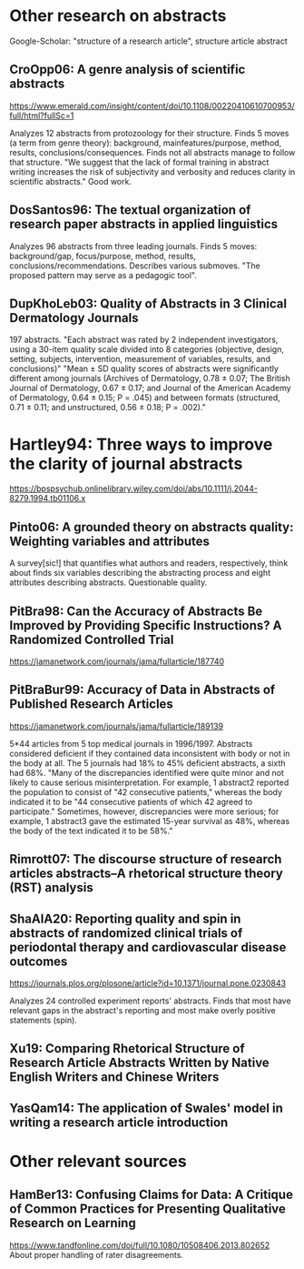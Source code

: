 # Other research on abstracts

Google-Scholar: "structure of a research article", structure article abstract

## CroOpp06: A genre analysis of scientific abstracts

https://www.emerald.com/insight/content/doi/10.1108/00220410610700953/full/html?fullSc=1

Analyzes 12 abstracts from protozoology for their structure.
Finds 5 moves (a term from genre theory):
background, mainfeatures/purpose, method, results, conclusions/consequences.
Finds not all abstracts manage to follow that structure.
"We suggest that the lack of formal training in abstract writing increases the risk of subjectivity 
and verbosity and reduces clarity in scientific abstracts."
Good work.


## DosSantos96: The textual organization of research paper abstracts in applied linguistics

Analyzes 96 abstracts from three leading journals.
Finds 5 moves:
background/gap, focus/purpose, method, results, conclusions/recommendations.
Describes various submoves.
"The proposed pattern may serve as a pedagogic tool".


## DupKhoLeb03: Quality of Abstracts in 3 Clinical Dermatology Journals

197 abstracts.
"Each abstract was rated by 2 independent investigators, using a 30-item quality scale 
divided into 8 categories (objective, design, setting, subjects, intervention,
measurement of variables, results, and conclusions)"
"Mean ± SD quality scores of abstracts were significantly different among journals 
(Archives of Dermatology, 0.78 ± 0.07; The British Journal of Dermatology, 0.67 ± 0.17; and 
Journal of the American Academy of Dermatology, 0.64 ± 0.15; P = .045) 
and between formats (structured, 0.71 ± 0.11; and unstructured, 0.56 ± 0.18; P = .002)."


# Hartley94: Three ways to improve the clarity of journal abstracts

https://bpspsychub.onlinelibrary.wiley.com/doi/abs/10.1111/j.2044-8279.1994.tb01106.x


## Pinto06: A grounded theory on abstracts quality: Weighting variables and attributes

A survey[sic!] that quantifies what authors and readers, respectively, think about
finds six variables describing the abstracting process and
eight attributes describing abstracts.
Questionable quality.


## PitBra98: Can the Accuracy of Abstracts Be Improved by Providing Specific Instructions? A Randomized Controlled Trial

https://jamanetwork.com/journals/jama/fullarticle/187740


## PitBraBur99: Accuracy of Data in Abstracts of Published Research Articles

https://jamanetwork.com/journals/jama/fullarticle/189139

5*44 articles from 5 top medical journals in 1996/1997.
Abstracts considered deficient if they contained data inconsistent with body or not in the body at all.
The 5 journals had 18% to 45% deficient abstracts, a sixth had 68%.
"Many of the discrepancies identified were quite minor and not likely to cause serious misinterpretation. 
For example, 1 abstract2 reported the population to consist of "42 consecutive patients," 
whereas the body indicated it to be "44 consecutive patients of which 42 agreed to participate." 
Sometimes, however, discrepancies were more serious; 
for example, 1 abstract3 gave the estimated 15-year survival as 48%, 
whereas the body of the text indicated it to be 58%."


## Rimrott07: The discourse structure of research articles abstracts–A rhetorical structure theory (RST) analysis


## ShaAlA20: Reporting quality and spin in abstracts of randomized clinical trials of periodontal therapy and cardiovascular disease outcomes

https://journals.plos.org/plosone/article?id=10.1371/journal.pone.0230843

Analyzes 24 controlled experiment reports' abstracts.
Finds that most have relevant gaps in the abstract's reporting and most
make overly positive statements (spin).


## Xu19: Comparing Rhetorical Structure of Research Article Abstracts Written by Native English Writers and Chinese Writers


## YasQam14: The application of Swales' model in writing a research article introduction


# Other relevant sources

## HamBer13: Confusing Claims for Data: A Critique of Common Practices for Presenting Qualitative Research on Learning

https://www.tandfonline.com/doi/full/10.1080/10508406.2013.802652  
About proper handling of rater disagreements.